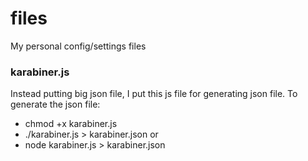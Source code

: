 # files
My personal config/settings files


### karabiner.js
Instead putting big json file, I put this js file for generating json file. 
To generate the json file:
- chmod +x karabiner.js
- ./karabiner.js > karabiner.json
or 
- node karabiner.js > karabiner.json
